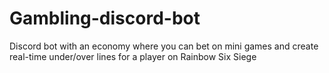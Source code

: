 # Gambling-discord-bot
Discord bot with an economy where you can bet on mini games and create real-time under/over lines for a player on Rainbow Six Siege 
